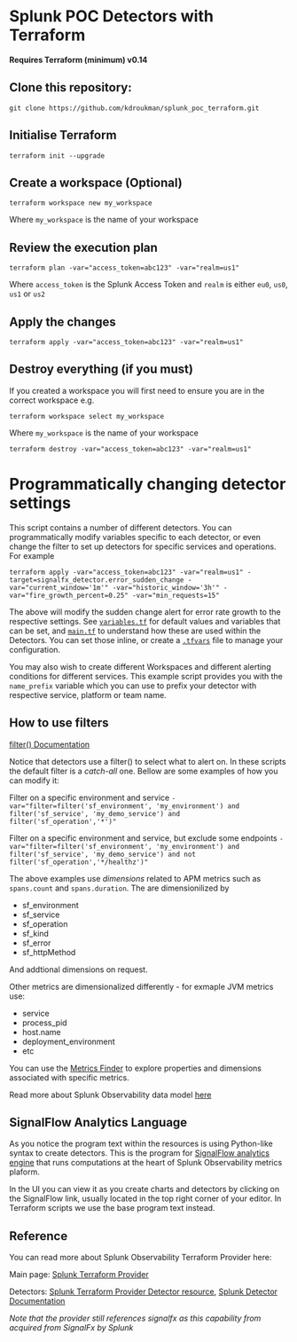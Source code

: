 # Splunk POC Detectors with Terraform
**Requires Terraform (minimum) v0.14**

## Clone this repository:

`git clone https://github.com/kdroukman/splunk_poc_terraform.git`

## Initialise Terraform

```
terraform init --upgrade
```

## Create a workspace (Optional)

```
terraform workspace new my_workspace
```
Where `my_workspace` is the name of your workspace

## Review the execution plan

```
terraform plan -var="access_token=abc123" -var="realm=us1"
```

Where `access_token` is the Splunk Access Token and `realm` is either `eu0`, `us0`, `us1` or `us2`

## Apply the changes

```
terraform apply -var="access_token=abc123" -var="realm=us1"
```

## Destroy everything (if you must)

If you created a workspace you will first need to ensure you are in the correct workspace e.g.

```
terraform workspace select my_workspace
```
Where `my_workspace` is the name of your workspace

```
terraform destroy -var="access_token=abc123" -var="realm=us1"
```

# Programmatically changing detector settings

This script contains a number of different detectors. 
You can programmatically modify variables specific to each detector, or even change the filter to set up detectors for specific services and operations.
For example

```
terraform apply -var="access_token=abc123" -var="realm=us1" -target=signalfx_detector.error_sudden_change -var="current_window='1m'" -var="historic_window='3h'" -var="fire_growth_percent=0.25" -var="min_requests=15"
```

The above will modify the sudden change alert for error rate growth to the respective settings.
See [`variables.tf`](https://github.com/kdroukman/splunk_poc_terraform/blob/main/variables.tf) for default values and variables that can be set, and [`main.tf`](https://github.com/kdroukman/splunk_poc_terraform/blob/main/main.tf) to understand how these are used within the Detectors. You can set those inline, or create a [`.tfvars`](https://www.terraform.io/docs/language/values/variables.html#variable-definitions-tfvars-files) file to manage your configuration. 

You may also wish to create different Workspaces and different alerting conditions for different services. 
This example script provides you with the `name_prefix` variable which you can use to prefix your detector with respective service, platform or team name. 

## How to use filters

[filter() Documentation](https://dev.splunk.com/observability/docs/signalflow/functions/filter_function/)

Notice that detectors use a filter() to select what to alert on. In these scripts the default filter is a *catch-all* one.
Bellow are some examples of how you can modify it:

Filter on a specific environment and service
```-var="filter=filter('sf_environment', 'my_environment') and filter('sf_service', 'my_demo_service') and filter('sf_operation','*')"```

Filter on a specific environment and service, but exclude some endpoints
```-var="filter=filter('sf_environment', 'my_environment') and filter('sf_service', 'my_demo_service') and not filter('sf_operation','*/healthz')"```

The above examples use *dimensions* related to APM metrics such as `spans.count` and `spans.duration`. The are dimensionilized by 
* sf_environment
* sf_service
* sf_operation
* sf_kind 
* sf_error
* sf_httpMethod

And addtional dimensions on request.

Other metrics are dimensionalized differently - for exmaple JVM metrics use:
* service
* process_pid
* host.name
* deployment_environment
* etc

You can use the [Metrics Finder](https://app.us1.signalfx.com/#/metrics) to explore properties and dimensions associated with specific metrics. 

Read more about Splunk Observability data model [here](https://dev.splunk.com/observability/docs/datamodel/metrics_metadata)

## SignalFlow Analytics Language
As you notice the program text within the resources is using Python-like syntax to create detectors. 
This is the program for [SignalFlow analytics engine](https://docs.signalfx.com/en/latest/getting-started/concepts/analytics-signalflow.html) that runs computations at the heart of Splunk Observability metrics plaform. 

In the UI you can view it as you create charts and detectors by clicking on the SignalFlow link, usually located in the top right corner of your editor. In Terraform scripts we use the base program text instead. 


## Reference

You can read more about Splunk Observability Terraform Provider here:

Main page: 
[Splunk Terraform Provider](https://registry.terraform.io/providers/splunk-terraform/signalfx/latest/docs)

Detectors: 
[Splunk Terraform Provider Detector resource](https://registry.terraform.io/providers/splunk-terraform/signalfx/latest/docs/resources/detector),
[Splunk Detector Documentation](https://docs.signalfx.com/en/latest/detect-alert/alert-condition-reference/index.html)

_Note that the provider still references signalfx as this capability from acquired from SignalFx by Splunk_
